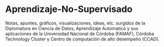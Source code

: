 # Aprendizaje-No-Supervisado
Notas, apuntes, gráficos, visualizaciones, ideas, etc. surgidos de la Diplomatura en Ciencia de Datos, Aprendizaje Automatico y sus aplicaciones de la Universidad Nacional de Córdoba (FAMAF), Córdoba Technology Cluster y Centro de computación de alto desempeño (CCAD).
